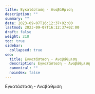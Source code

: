 ```yaml
---
title: Εγκατάσταση - Αναβάθμιση
description: ""
summary: ""
date: 2023-09-07T16:12:37+02:00
lastmod: 2023-09-07T16:12:37+02:00
draft: false
weight: 210
toc: true
sidebar:
  collapsed: true
seo:
  title: Εγκατάσταση - Αναβάθμιση
  description: Εγκατάσταση - Αναβάθμιση
  canonical: ""
  noindex: false
---
```


Εγκατάσταση - Αναβάθμιση
